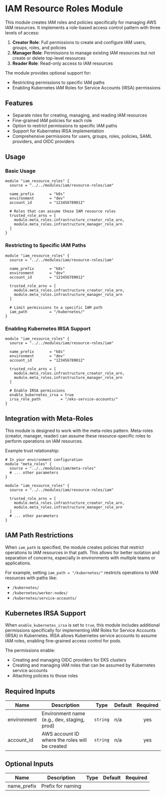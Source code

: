 # IAM Resource Roles Module

This module creates IAM roles and policies specifically for managing AWS IAM resources. It implements a role-based access control pattern with three levels of access:

1. **Creator Role**: Full permissions to create and configure IAM users, groups, roles, and policies
2. **Manager Role**: Permissions to manage existing IAM resources but not create or delete top-level resources
3. **Reader Role**: Read-only access to IAM resources

The module provides optional support for:
- Restricting permissions to specific IAM paths
- Enabling Kubernetes IAM Roles for Service Accounts (IRSA) permissions

## Features

- Separate roles for creating, managing, and reading IAM resources
- Fine-grained IAM policies for each role
- Option to restrict permissions to specific IAM paths
- Support for Kubernetes IRSA implementation
- Comprehensive permissions for users, groups, roles, policies, SAML providers, and OIDC providers

## Usage

### Basic Usage

```hcl
module "iam_resource_roles" {
  source = "../../modules/iam/resource-roles/iam"

  name_prefix       = "k8s"
  environment       = "dev"
  account_id        = "123456789012"
  
  # Roles that can assume these IAM resource roles
  trusted_role_arns = [
    module.meta_roles.infrastructure_creator_role_arn,
    module.meta_roles.infrastructure_manager_role_arn
  ]
}
```

### Restricting to Specific IAM Paths

```hcl
module "iam_resource_roles" {
  source = "../../modules/iam/resource-roles/iam"

  name_prefix       = "k8s"
  environment       = "dev"
  account_id        = "123456789012"
  
  trusted_role_arns = [
    module.meta_roles.infrastructure_creator_role_arn,
    module.meta_roles.infrastructure_manager_role_arn
  ]
  
  # Limit permissions to a specific IAM path
  iam_path          = "/kubernetes/"
}
```

### Enabling Kubernetes IRSA Support

```hcl
module "iam_resource_roles" {
  source = "../../modules/iam/resource-roles/iam"

  name_prefix       = "k8s"
  environment       = "dev"
  account_id        = "123456789012"
  
  trusted_role_arns = [
    module.meta_roles.infrastructure_creator_role_arn,
    module.meta_roles.infrastructure_manager_role_arn
  ]
  
  # Enable IRSA permissions
  enable_kubernetes_irsa = true
  irsa_role_path         = "/eks-service-accounts/"
}
```

## Integration with Meta-Roles

This module is designed to work with the meta-roles pattern. Meta-roles (creator, manager, reader) can assume these resource-specific roles to perform operations on IAM resources.

Example trust relationship:

```hcl
# In your environment configuration
module "meta_roles" {
  source = "../../modules/iam/meta-roles"
  # ... other parameters
}

module "iam_resource_roles" {
  source = "../../modules/iam/resource-roles/iam"
  
  trusted_role_arns = [
    module.meta_roles.infrastructure_creator_role_arn,
    module.meta_roles.infrastructure_manager_role_arn
  ]
  # ... other parameters
}
```

## IAM Path Restrictions

When `iam_path` is specified, the module creates policies that restrict operations to IAM resources in that path. This allows for better isolation and separation of concerns, especially in environments with multiple teams or applications.

For example, setting `iam_path = "/kubernetes/"` restricts operations to IAM resources with paths like:
- `/kubernetes/`
- `/kubernetes/worker-nodes/`
- `/kubernetes/service-accounts/`

## Kubernetes IRSA Support

When `enable_kubernetes_irsa` is set to `true`, this module includes additional permissions specifically for implementing IAM Roles for Service Accounts (IRSA) in Kubernetes. IRSA allows Kubernetes service accounts to assume IAM roles, enabling fine-grained access control for pods.

The permissions enable:
- Creating and managing OIDC providers for EKS clusters
- Creating and managing IAM roles that can be assumed by Kubernetes service accounts
- Attaching policies to those roles

## Required Inputs

| Name | Description | Type | Default | Required |
|------|-------------|------|---------|:--------:|
| environment | Environment name (e.g., dev, staging, prod) | `string` | n/a | yes |
| account_id | AWS account ID where the roles will be created | `string` | n/a | yes |

## Optional Inputs

| Name | Description | Type | Default | Required |
|------|-------------|------|---------|:--------:|
| name_prefix | Prefix for naming